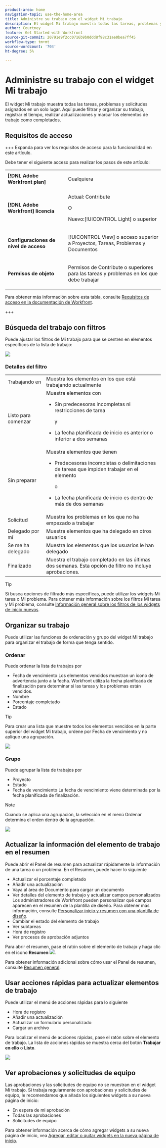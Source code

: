 ```yaml
---
product-area: home
navigation-topic: use-the-home-area
title: Administre su trabajo con el widget Mi trabajo
description: El widget Mi trabajo muestra todas las tareas, problemas y solicitudes asignados en un solo lugar. Aquí puede filtrar y organizar su trabajo, registrar el tiempo, realizar actualizaciones y marcar los elementos de trabajo como completados.
author: Courtney
feature: Get Started with Workfront
source-git-commit: 20791e9f2cc0716b9b0ddd8f98c31ae0bea7ff45
workflow-type: tm+mt
source-wordcount: '704'
ht-degree: 5%

---
```



# Administre su trabajo con el widget Mi trabajo

El widget Mi trabajo muestra todas las tareas, problemas y solicitudes asignados en un solo lugar. Aquí puede filtrar y organizar su trabajo, registrar el tiempo, realizar actualizaciones y marcar los elementos de trabajo como completados.

## Requisitos de acceso

+++ Expanda para ver los requisitos de acceso para la funcionalidad en este artículo.

Debe tener el siguiente acceso para realizar los pasos de este artículo:

<table style="table-layout:auto"> 
 <col> 
 </col> 
 <col> 
 </col> 
 <tbody> 
  <tr> 
   <td role="rowheader"><strong>[!DNL Adobe Workfront plan]</strong></td> 
   <td> <p>Cualquiera</p> </td> 
  </tr> 
  <tr> 
   <td role="rowheader"><strong>[!DNL Adobe Workfront] licencia</strong></td> 
   <td> <p>Actual: Contribute</p>
   <p>O</p> 
   <p>Nuevo:[!UICONTROL Light] o superior<p> 
  </td> 
  </tr> </ul>
  <tr> 
   <td role="rowheader"><strong>Configuraciones de nivel de acceso</strong></td> 
   <td> <p>[!UICONTROL View] o acceso superior a Proyectos, Tareas, Problemas y Documentos</p> </td> 
  </tr>  
  <tr> 
   <td role="rowheader"><strong>Permisos de objeto</strong></td> 
   <td> <p>Permisos de Contribute o superiores para las tareas y problemas en los que debe trabajar</p>  </td> 
  </tr> 
 </tbody> 
</table>

Para obtener más información sobre esta tabla, consulte [Requisitos de acceso en la documentación de Workfront](/help/quicksilver/administration-and-setup/add-users/access-levels-and-object-permissions/access-level-requirements-in-documentation.md).

+++

## Búsqueda del trabajo con filtros

Puede ajustar los filtros de Mi trabajo para que se centren en elementos específicos de la lista de trabajo:

![](assets/filter-my-work-widget.png)

### Detalles del filtro

<table>
  <tbody>
    <tr>
      <td>Trabajando en</td>
      <td>Muestra los elementos en los que está trabajando actualmente</td>
    </tr>
    <tr>
      <td>Listo para comenzar</td>
      <td>Muestra elementos con 
      <ul>
      <li>Sin predecesoras incompletas ni restricciones de tarea</li>
      <p>y</p>
      <li>La fecha planificada de inicio es anterior o inferior a dos semanas</li>
      </ul>
      </td>
    </tr>
    <tr>
      <td>Sin preparar</td>
      <td>Muestra elementos que tienen
       <ul>
      <li>Predecesoras incompletas o delimitaciones de tareas que impiden trabajar en el elemento</li>
      <p>o</p>
      <li>La fecha planificada de inicio es dentro de más de dos semanas</li>
      </ul>
       </td>
    </tr>
    <tr>
      <td>Solicitud</td>
      <td>Muestra los problemas en los que no ha empezado a trabajar</td>
    </tr>
    <tr>
      <td>Delegado por mí</td>
      <td>Muestra elementos que ha delegado en otros usuarios</td>
    </tr>
    <tr>
      <td>Se me ha delegado</td>
      <td>Muestra los elementos que los usuarios le han delegado</td>
    </tr>
    <tr>
      <td>Finalizado</td>
      <td>Muestra el trabajo completado en las últimas dos semanas. Esta opción de filtro no incluye aprobaciones.</td>
    </tr>
  </tbody>
</table>

>[!TIP]
>
>Si busca opciones de filtrado más específicas, puede utilizar los widgets Mi tarea o Mi problema. Para obtener más información sobre los filtros Mi tarea y Mi problema, consulte [Información general sobre los filtros de los widgets de inicio nuevos](/help/quicksilver/workfront-basics/using-home/new-home/widget-filter-overview-new-home.md).

## Organizar su trabajo

Puede utilizar las funciones de ordenación y grupo del widget Mi trabajo para organizar el trabajo de forma que tenga sentido.

### Ordenar

Puede ordenar la lista de trabajos por

* Fecha de vencimiento
Los elementos vencidos muestran un icono de advertencia junto a la fecha. Workfront utiliza la fecha planificada de finalización para determinar si las tareas y los problemas están vencidos.
* Nombre
* Porcentaje completado
* Estado

>[!TIP]
>
>Para crear una lista que muestre todos los elementos vencidos en la parte superior del widget Mi trabajo, ordene por Fecha de vencimiento y no aplique una agrupación.


![](assets/sort-my-work-widget.png)

### Grupo

Puede agrupar la lista de trabajos por

* Proyecto
* Estado
* Fecha de vencimiento
La fecha de vencimiento viene determinada por la fecha planificada de finalización.

>[!NOTE]
>
>Cuando se aplica una agrupación, la selección en el menú Ordenar determina el orden dentro de la agrupación.


![](assets/group-my-work-widget.png)

## Actualizar la información del elemento de trabajo en el resumen

Puede abrir el Panel de resumen para actualizar rápidamente la información de una tarea o un problema. En el Resumen, puede hacer lo siguiente

* Actualizar el porcentaje completado
* Añadir una actualización
* Vaya al área de Documento para cargar un documento
* Ver detalles del elemento de trabajo y actualizar campos personalizados
Los administradores de Workfront pueden personalizar qué campos aparecen en el resumen de la plantilla de diseño. Para obtener más información, consulte [Personalizar inicio y resumen con una plantilla de diseño](/help/quicksilver/administration-and-setup/customize-workfront/use-layout-templates/customize-home-summary-layout-template.md).
* Cambiar el estado del elemento de trabajo
* Ver subtareas
* Hora de registro
* Ver procesos de aprobación adjuntos

Para abrir el resumen, pase el ratón sobre el elemento de trabajo y haga clic en el icono **Resumen** ![](assets/open-summary-new-home.png).

Para obtener información adicional sobre cómo usar el Panel de resumen, consulte [Resumen general](/help/quicksilver/workfront-basics/the-new-workfront-experience/summary-overview.md).

## Usar acciones rápidas para actualizar elementos de trabajo

Puede utilizar el menú de acciones rápidas para lo siguiente

* Hora de registro
* Añadir una actualización
* Actualizar un formulario personalizado
* Cargar un archivo

Para localizar el menú de acciones rápidas, pase el ratón sobre el elemento de trabajo. La lista de acciones rápidas se muestra cerca del botón **Trabajar en ello** o **Listo**.

![](assets/quick-actions-new-home.png)


## Ver aprobaciones y solicitudes de equipo

Las aprobaciones y las solicitudes de equipo no se muestran en el widget Mi trabajo. Si trabaja regularmente con aprobaciones y solicitudes de equipo, le recomendamos que añada los siguientes widgets a su nueva página de inicio:

* En espera de mi aprobación
* Todas las aprobaciones
* Solicitudes de equipo

Para obtener información acerca de cómo agregar widgets a su nueva página de inicio, vea [Agregar, editar o quitar widgets en la nueva página de inicio](/help/quicksilver/workfront-basics/using-home/new-home/add-edit-remove-widgets-in-new-home.md).




